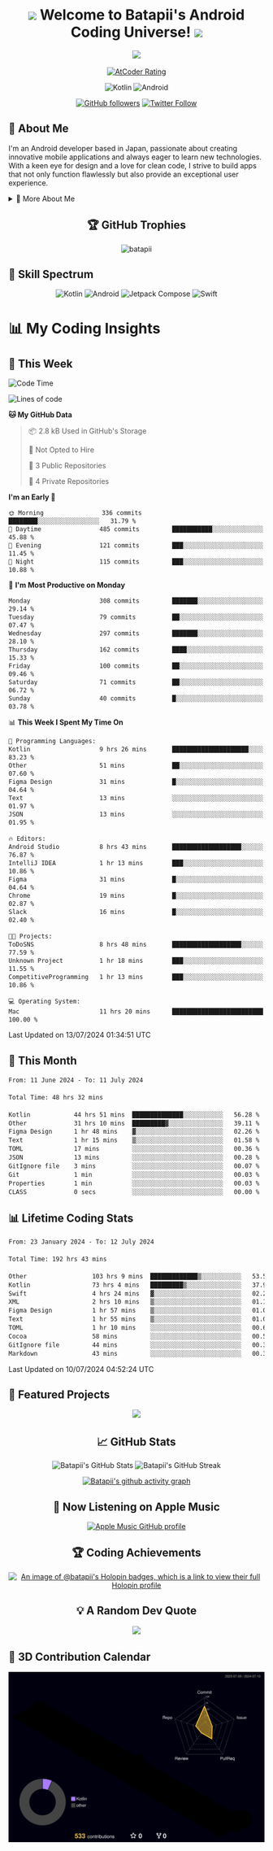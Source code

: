 <h1 align="center">
  <img src="https://media.giphy.com/media/hvRJCLFzcasrR4ia7z/giphy.gif" width="28">
  Welcome to Batapii's Android Coding Universe!
  <img src="https://media.giphy.com/media/hvRJCLFzcasrR4ia7z/giphy.gif" width="28">
</h1>

<p align="center">
  <img src="https://readme-typing-svg.herokuapp.com/?lines=Android+Developer+in+Japan;Always%20learning%20new%20things&font=Fira%20Code&center=true&width=440&height=45&color=f75c7e&vCenter=true&size=22">
</p>

<div align="center">
  
[![AtCoder Rating](https://img.shields.io/endpoint?url=https%3A%2F%2Fatcoder-badges.now.sh%2Fapi%2Fatcoder%2Fjson%2Fbatapii3939)](https://atcoder.jp/users/batapii3939)

![Kotlin](https://img.shields.io/badge/Kotlin-★☆☆☆☆☆☆☆☆☆-brightgreen)
![Android](https://img.shields.io/badge/Android-★☆☆☆☆☆☆☆☆☆-brightgreen)

  
[![GitHub followers](https://img.shields.io/github/followers/batapii?style=social)](https://github.com/batapii)
[![Twitter Follow](https://img.shields.io/twitter/follow/batapii?style=social)](https://twitter.com/batapii3939)

</div>

## 🚀 About Me
I'm an Android developer based in Japan, passionate about creating innovative mobile applications and always eager to learn new technologies. With a keen eye for design and a love for clean code, I strive to build apps that not only function flawlessly but also provide an exceptional user experience.

<details>
<summary>🌟 More About Me</summary>

- 🔭 I'm currently working on revolutionizing mobile productivity apps
- 🌱 I'm currently learning Kotlin Multiplatform and Jetpack Compose
- 👯 I'm looking to collaborate on open-source Android projects
- 💬 Ask me about Android development, Kotlin, and mobile UX design
- ⚡ Fun fact: I can solve a Rubik's cube in under 2 minutes!

</details>

<h2 align="center">🏆 GitHub Trophies</h2>
<p align="center">
  <img src="https://github-profile-trophy.vercel.app/?username=batapii&theme=nord&column=7&no-frame=true&no-bg=true&rank=SECRET,SSS,SS,S,AAA,AA,A,B,C,?" alt="batapii" />
</p>

## 🌈 Skill Spectrum

<div align="center">

![Kotlin](https://img.shields.io/badge/Kotlin-0095D5?style=for-the-badge&logo=kotlin&logoColor=white)
![Android](https://img.shields.io/badge/Android-3DDC84?style=for-the-badge&logo=android&logoColor=white)
![Jetpack Compose](https://img.shields.io/badge/Jetpack%20Compose-4285F4?style=for-the-badge&logo=jetpackcompose&logoColor=white)
![Swift](https://img.shields.io/badge/Swift-FA7343?style=for-the-badge&logo=swift&logoColor=white)

</div>


# 📊 My Coding Insights

## 📅 This Week
<!--START_SECTION:waka-week-->
![Code Time](http://img.shields.io/badge/Code%20Time-192%20hrs%2051%20mins-blue)

![Lines of code](https://img.shields.io/badge/From%20Hello%20World%20I%27ve%20Written-75.9%20thousand%20lines%20of%20code-blue)

**🐱 My GitHub Data** 

> 📦 2.8 kB Used in GitHub's Storage 
 > 
> 🚫 Not Opted to Hire
 > 
> 📜 3 Public Repositories 
 > 
> 🔑 4 Private Repositories 
 > 
**I'm an Early 🐤** 

```text
🌞 Morning                336 commits         ████████░░░░░░░░░░░░░░░░░   31.79 % 
🌆 Daytime                485 commits         ███████████░░░░░░░░░░░░░░   45.88 % 
🌃 Evening                121 commits         ███░░░░░░░░░░░░░░░░░░░░░░   11.45 % 
🌙 Night                  115 commits         ███░░░░░░░░░░░░░░░░░░░░░░   10.88 % 
```
📅 **I'm Most Productive on Monday** 

```text
Monday                   308 commits         ███████░░░░░░░░░░░░░░░░░░   29.14 % 
Tuesday                  79 commits          ██░░░░░░░░░░░░░░░░░░░░░░░   07.47 % 
Wednesday                297 commits         ███████░░░░░░░░░░░░░░░░░░   28.10 % 
Thursday                 162 commits         ████░░░░░░░░░░░░░░░░░░░░░   15.33 % 
Friday                   100 commits         ██░░░░░░░░░░░░░░░░░░░░░░░   09.46 % 
Saturday                 71 commits          ██░░░░░░░░░░░░░░░░░░░░░░░   06.72 % 
Sunday                   40 commits          █░░░░░░░░░░░░░░░░░░░░░░░░   03.78 % 
```


📊 **This Week I Spent My Time On** 

```text
💬 Programming Languages: 
Kotlin                   9 hrs 26 mins       █████████████████████░░░░   83.23 % 
Other                    51 mins             ██░░░░░░░░░░░░░░░░░░░░░░░   07.60 % 
Figma Design             31 mins             █░░░░░░░░░░░░░░░░░░░░░░░░   04.64 % 
Text                     13 mins             ░░░░░░░░░░░░░░░░░░░░░░░░░   01.97 % 
JSON                     13 mins             ░░░░░░░░░░░░░░░░░░░░░░░░░   01.95 % 

🔥 Editors: 
Android Studio           8 hrs 43 mins       ███████████████████░░░░░░   76.87 % 
IntelliJ IDEA            1 hr 13 mins        ███░░░░░░░░░░░░░░░░░░░░░░   10.86 % 
Figma                    31 mins             █░░░░░░░░░░░░░░░░░░░░░░░░   04.64 % 
Chrome                   19 mins             █░░░░░░░░░░░░░░░░░░░░░░░░   02.87 % 
Slack                    16 mins             █░░░░░░░░░░░░░░░░░░░░░░░░   02.40 % 

🐱‍💻 Projects: 
ToDoSNS                  8 hrs 48 mins       ███████████████████░░░░░░   77.59 % 
Unknown Project          1 hr 18 mins        ███░░░░░░░░░░░░░░░░░░░░░░   11.55 % 
CompetitiveProgramming   1 hr 13 mins        ███░░░░░░░░░░░░░░░░░░░░░░   10.86 % 

💻 Operating System: 
Mac                      11 hrs 20 mins      █████████████████████████   100.00 % 
```


 Last Updated on 13/07/2024 01:34:51 UTC
<!--END_SECTION:waka-week-->

## 📅 This Month
<!--START_SECTION:wakamonth-->

```txt
From: 11 June 2024 - To: 11 July 2024

Total Time: 48 hrs 32 mins

Kotlin            44 hrs 51 mins  ██████████████░░░░░░░░░░░   56.28 %
Other             31 hrs 10 mins  █████████▓░░░░░░░░░░░░░░░   39.11 %
Figma Design      1 hr 48 mins    ▓░░░░░░░░░░░░░░░░░░░░░░░░   02.26 %
Text              1 hr 15 mins    ▒░░░░░░░░░░░░░░░░░░░░░░░░   01.58 %
TOML              17 mins         ░░░░░░░░░░░░░░░░░░░░░░░░░   00.36 %
JSON              13 mins         ░░░░░░░░░░░░░░░░░░░░░░░░░   00.28 %
GitIgnore file    3 mins          ░░░░░░░░░░░░░░░░░░░░░░░░░   00.07 %
Git               1 min           ░░░░░░░░░░░░░░░░░░░░░░░░░   00.03 %
Properties        1 min           ░░░░░░░░░░░░░░░░░░░░░░░░░   00.03 %
CLASS             0 secs          ░░░░░░░░░░░░░░░░░░░░░░░░░   00.00 %
```

<!--END_SECTION:wakamonth-->

## 📊 Lifetime Coding Stats

<!--START_SECTION:wakaalltime-->

```txt
From: 23 January 2024 - To: 12 July 2024

Total Time: 192 hrs 43 mins

Other                  103 hrs 9 mins  █████████████▒░░░░░░░░░░░   53.52 %
Kotlin                 73 hrs 4 mins   █████████▒░░░░░░░░░░░░░░░   37.92 %
Swift                  4 hrs 24 mins   ▓░░░░░░░░░░░░░░░░░░░░░░░░   02.29 %
XML                    2 hrs 10 mins   ▒░░░░░░░░░░░░░░░░░░░░░░░░   01.13 %
Figma Design           1 hr 57 mins    ▒░░░░░░░░░░░░░░░░░░░░░░░░   01.02 %
Text                   1 hr 55 mins    ▒░░░░░░░░░░░░░░░░░░░░░░░░   01.00 %
TOML                   1 hr 10 mins    ░░░░░░░░░░░░░░░░░░░░░░░░░   00.61 %
Cocoa                  58 mins         ░░░░░░░░░░░░░░░░░░░░░░░░░   00.50 %
GitIgnore file         44 mins         ░░░░░░░░░░░░░░░░░░░░░░░░░   00.38 %
Markdown               43 mins         ░░░░░░░░░░░░░░░░░░░░░░░░░   00.37 %
```

<!--END_SECTION:wakaalltime-->

Last Updated on 10/07/2024 04:52:24 UTC

## 🌟 Featured Projects

<div align="center">
  <a href="https://github.com/batapii/ToDoSNS">
    <img src="https://github-readme-stats.vercel.app/api/pin/?username=batapii&repo=ToDoSNS&theme=radical" />
  </a>

## 📈 GitHub Stats

<div align="center">
  <img src="https://github-readme-stats.vercel.app/api?username=batapii&show_icons=true&theme=radical" alt="Batapii's GitHub Stats" />
  <img src="https://github-readme-streak-stats.herokuapp.com/?user=batapii&theme=radical" alt="Batapii's GitHub Streak" />
  
[![Batapii's github activity graph](https://github-readme-activity-graph.vercel.app/graph?username=batapii&theme=react-dark)](https://github.com/ashutosh00710/github-readme-activity-graph)
</div>

## 🎵 Now Listening on Apple Music

<div align="center">
  
[![Apple Music GitHub profile](https://music-profile.rayriffy.com/theme/dark.svg?uid=001005.6598667d2ffd4a10a4f429edd0ba24c4.1156)](https://github.com/rayriffy/apple-music-github-profile)

</div>


## 🏆 Coding Achievements

<div align="center">

[![An image of @batapii's Holopin badges, which is a link to view their full Holopin profile](https://holopin.me/batapii)](https://holopin.io/@batapii)

</div>

## 💡 A Random Dev Quote

<div align="center">

![](https://quotes-github-readme.vercel.app/api?type=horizontal&theme=radical)

</div>

</div>

## 🚀 3D Contribution Calendar

<div align="center">
  
![](./profile-3d-contrib/profile-night-rainbow.svg)

</div>
